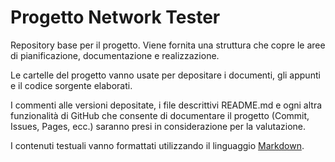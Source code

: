 # Progetto Network Tester

Repository base per il progetto. Viene fornita una struttura che copre le aree di pianificazione, documentazione e realizzazione.

Le cartelle del progetto vanno usate per depositare i documenti, gli appunti e il codice sorgente elaborati.

I commenti alle versioni depositate, i file descrittivi README.md e ogni altra funzionalità di GitHub che consente di documentare il progetto (Commit, Issues, Pages, ecc.) saranno presi in considerazione per la valutazione.

I contenuti testuali vanno formattati utilizzando il linguaggio [Markdown](https://daringfireball.net/projects/markdown/).

